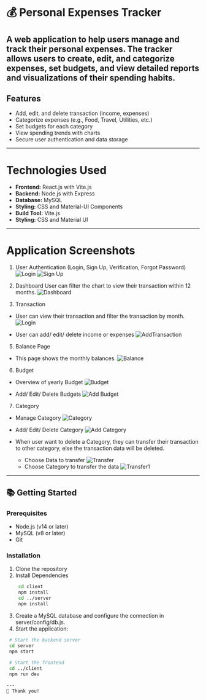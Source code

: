 # 💰 Personal Expenses Tracker

A web application to help users manage and track their personal expenses. The tracker allows users to create, edit, and categorize expenses, set budgets, and view detailed reports and visualizations of their spending habits.
---
## Features
- Add, edit, and delete transaction (income, expenses)
- Categorize expenses (e.g., Food, Travel, Utilities, etc.)
- Set budgets for each category
- View spending trends with charts
- Secure user authentication and data storage
---
#  Technologies Used
- **Frontend:** React.js with Vite.js
- **Backend:** Node.js with Express
- **Database:** MySQL
- **Styling:** CSS and Material-UI Components
- **Build Tool:** Vite.js
- **Styling:** CSS and Material UI
---
# Application Screenshots
1. User Authentication (Login, Sign Up, Verification, Forgot Password)
![Login](images/Login.png)
![Sign Up](images/Signup.png)

3. Dashboard
User can filter the chart to view their transaction within 12 months.
![Dashboard](images/dashboard.png)

4. Transaction
- User can view their transaction and filter the transaction by month.
  ![Login](images/Transaction.png)
  
- User can add/ edit/ delete income or expenses
  ![AddTransaction](images/AddExpense.png)

5. Balance Page
- This page shows the monthly balances.
   ![Balance](images/Balance.png)

6. Budget
- Overview of yearly Budget
  ![Budget](images/Budget.png)
  
- Add/ Edit/ Delete Budgets
  ![Add Budget](images/addbudget.png)

7. Category
- Manage Category
  ![Category](images/Category.png)

- Add/ Edit/ Delete Category
  ![Add Category](images/addcate.png)

- When user want to delete a Category, they can transfer their transaction to other category, else the transaction data will be deleted.
  - Choose Data to transfer
  ![Transfer](images/Transfercate.png)
  - Choose Category to transfer the data
  ![Transfer1](images/transfercate1.png)

---
## 📚 Getting Started
### Prerequisites
- Node.js (v14 or later)
- MySQL (v8 or later)
- Git

### Installation
1. Clone the repository
2. Install Dependencies
   ```bash
    cd client  
    npm install  
    cd ../server  
    npm install
3.  Create a MySQL database and configure the connection in server/config/db.js.
4.  Start the application:
   ```bash
    # Start the backend server  
    cd server  
    npm start  
    
    # Start the frontend  
    cd ../client  
    npm run dev

---
🌟 Thank you!


